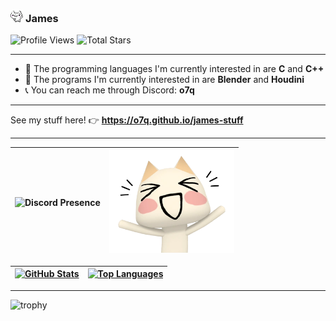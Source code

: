 ### <img src="images/toro_wave.gif" style="width: 20px;"> **James**

![Profile Views](https://komarev.com/ghpvc/?username=o7q&style=flat&color=blueviolet&label=Profile+Views)
![Total Stars](https://img.shields.io/github/stars/o7q?style=flat&label=Total%20Stars&color=FAEE46)

---

<!-- - 🤖 I'm mainly working on [**MediaDownloader**](https://github.com/o7q/MediaDownloader) -->
- 🧼 The programming languages I'm currently interested in are **C** and **C++**
- 🎨 The programs I'm currently interested in are **Blender** and **Houdini**
- 📞 You can reach me through Discord: **o7q**

---

See my stuff here! 👉 **<https://o7q.github.io/james-stuff>**

---

![**Discord Presence**](https://lanyard.cnrad.dev/api/307269599680790528?bg=000000)| <img src="images/toro_happy.png" style="width: 200px">
|-|-|

[![**GitHub Stats**](https://github-readme-stats.vercel.app/api?username=o7q&bg_color=000000&title_color=F5B5AB&text_color=FFF7E3&icon_color=F5B5AB&show_icons=true&count_private=true)](https://skyline.github.com/o7q/2023) | [![**Top Languages**](https://github-readme-stats.vercel.app/api/top-langs/?username=o7q&bg_color=000000&title_color=F5B5AB&text_color=FFF7E3&icon_color=F5B5AB&layout=compact&langs_count=10)](https://github.com/o7q?tab=repositories)
|-|-|

---

![trophy](https://github-profile-trophy.vercel.app/?username=o7q&theme=dark_lover&no-frame=true&no-bg=true&rank=-?)
